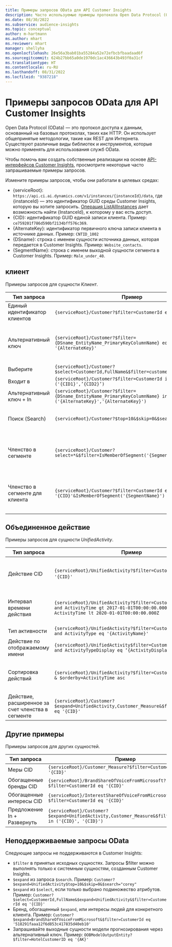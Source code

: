```yaml
---
title: Примеры запросов OData для API Customer Insights
description: Часто используемые примеры протокола Open Data Protocol (OData) для запросов к API-интерфейсам Customer Insights для просмотра данных.
ms.date: 08/30/2022
ms.subservice: audience-insights
ms.topic: conceptual
author: m-hartmann
ms.author: mhart
ms.reviewer: mhart
manager: shellyha
ms.openlocfilehash: 26e56a3bab01ba55284a52e72efbcbfbaadaad6f
ms.sourcegitcommit: 624b27bb65a0de1970dc1ac436643b493f0a31cf
ms.translationtype: HT
ms.contentlocale: ru-RU
ms.lasthandoff: 08/31/2022
ms.locfileid: "9387218"
---
```

# <a name="odata-query-examples-for-customer-insights-apis"></a>Примеры запросов OData для API Customer Insights

Open Data Protocol (OData) — это протокол доступа к данным, основанный на базовых протоколах, таких как HTTP. Он использует общепринятые методологии, такие как REST для Интернета. Существуют различные виды библиотек и инструментов, которые можно применять для использования служб OData.

Чтобы помочь вам создать собственные реализации на основе [API-интерфейсов Customer Insights](apis.md), просмотрите некоторые часто запрашиваемые примеры запросов.

Измените примеры запросов, чтобы они работали в целевых средах:

- {serviceRoot}: `https://api.ci.ai.dynamics.com/v1/instances/{instanceId}/data`, где {instanceId} — это идентификатор GUID среды Customer Insights, которую вы хотите запросить. [Операция ListAllInstances](https://developer.ci.ai.dynamics.com/api-details#api=CustomerInsights&operation=Get-all-instances) дает возможность найти {InstanceId}, к которому у вас есть доступ.
- {CID}: идентификатор GUID единой записи клиента. Пример: `ce759201f786d590bf2134bff576c369`.
- {AlternateKey}: идентификатор первичного ключа записи клиента в источнике данных. Пример: `CNTID_1002`
- {DSname}: строка с именем сущности источника данных, которая передается в Customer Insights. Пример: `Website_contacts`.
- {SegmentName}: строка с именем выходной сущности сегмента в Customer Insights. Пример: `Male_under_40`.

## <a name="customer"></a>клиент

Примеры запросов для сущности *Клиент*.

|Тип запроса |Пример  | Заметка  |
|---------|---------|---------|
|Единый идентификатор клиентов     | `{serviceRoot}/Customer?$filter=CustomerId eq '{CID}'`          |  |
|Альтернативный ключ    | `{serviceRoot}/Customer?$filter={DSname_EntityName_PrimaryKeyColumnName} eq '{AlternateKey}'`         |  Альтернативные ключи сохраняются в единой сущности клиента.       |
|Выберите   | `{serviceRoot}/Customer?$select=CustomerId,FullName&$filter=customerid eq '1'`        |         |
|Входит в    | `{serviceRoot}/Customer?$filter=CustomerId in ('{CID1}',’{CID2}’)`        |         |
|Альтернативный ключ + In   | `{serviceRoot}/Customer?$filter={DSname_EntityName_PrimaryKeyColumnName} in ('{AlternateKey}','{AlternateKey}')`         |         |
|Поиск (Search)  | `{serviceRoot}/Customer?$top=10&$skip=0&$search="string"`        |   Возвращает первые 10 результатов для строки поиска      |
|Членство в сегменте  | `{serviceRoot}/Customer?select=*&$filter=IsMemberOfSegment('{SegmentName}')&$top=10`     | Возвращает заданное количество строк из объекта сущности.      |
|Членство в сегменте для клиента | `{serviceRoot}/Customer?$filter=CustomerId eq '{CID}'&IsMemberOfSegment('{SegmentName}')`     | Возвращает профиль клиента, если он является членом данного сегмента     |

## <a name="unified-activity"></a>Объединенное действие

Примеры запросов для сущности *UnifiedActivity*.

|Тип запроса |Пример  | Заметка  |
|---------|---------|---------|
|Действие CID     | `{serviceRoot}/UnifiedActivity?$filter=CustomerId eq '{CID}'`          | Перечисляет действия определенного профиля клиента |
|Интервал времени действия    | `{serviceRoot}/UnifiedActivity?$filter=CustomerId eq '{CID}' and ActivityTime gt 2017-01-01T00:00:00.000Z and ActivityTime lt 2020-01-01T00:00:00.000Z`     |  Действия профиля клиента в интервал времени       |
|Тип активности    |   `{serviceRoot}/UnifiedActivity?$filter=CustomerId eq '{CID}' and ActivityType eq '{ActivityName}'`        |         |
|Действие по отображаемому имени     | `{serviceRoot}/UnifiedActivity$filter=CustomerId eq ‘{CID}’ and ActivityTypeDisplay eq ‘{ActivityDisplayName}’`        | |
|Сортировка действий    | `{serviceRoot}/UnifiedActivity?$filter=CustomerId eq ‘{CID}’ & $orderby=ActivityTime asc`     |  Сортировка действий по возрастанию или по убыванию       |
|Действие, расширенное за счет членства в сегменте  |   `{serviceRoot}/Customer?$expand=UnifiedActivity,Customer_Measure&$filter=CustomerId eq '{CID}'`     |         |

## <a name="other-examples"></a>Другие примеры

Примеры запросов для других сущностей.

|Тип запроса |Пример  | Заметка  |
|---------|---------|---------|
|Меры CID    | `{serviceRoot}/Customer_Measure?$filter=CustomerId eq '{CID}'`          |  |
|Обогащенные бренды CID    | `{serviceRoot}/BrandShareOfVoiceFromMicrosoft?$filter=CustomerId eq '{CID}'`  |       |
|Обогащенные интересы CID    |   `{serviceRoot}/InterestShareOfVoiceFromMicrosoft?$filter=CustomerId eq '{CID}'`       |         |
|Предложение In + Развернуть     | `{serviceRoot}/Customer?$expand=UnifiedActivity,Customer_Measure&$filter=CustomerId in ('{CID}', '{CID}')`         | |

## <a name="not-supported-odata-queries"></a>Неподдерживаемые запросы OData

Следующие запросы не поддерживаются в Customer Insights:

- `$filter` в принятых исходных сущностях. Запросы $filter можно выполнять только к системным сущностям, созданным Customer Insights.
- `$expand` из запроса `$search`. Пример: `Customer?$expand=UnifiedActivity$top=10&$skip=0&$search="corey"`
- `$expand` из `$select`, если только выбрано подмножество атрибутов. Пример: `Customer?$select=CustomerId,FullName&$expand=UnifiedActivity&$filter=CustomerId eq '{CID}'`
- Бренд, обогащенный `$expand`, или интересы людей для конкретного клиента. Пример: `Customer?$expand=BrandShareOfVoiceFromMicrosoft&$filter=CustomerId eq '518291faaa12f6d853c417835d40eb10'`
- Запрашивайте выходные сущности модели прогнозирования через альтернативный ключ. Пример: `OOBModelOutputEntity?$filter=HotelCustomerID eq '{AK}'`
